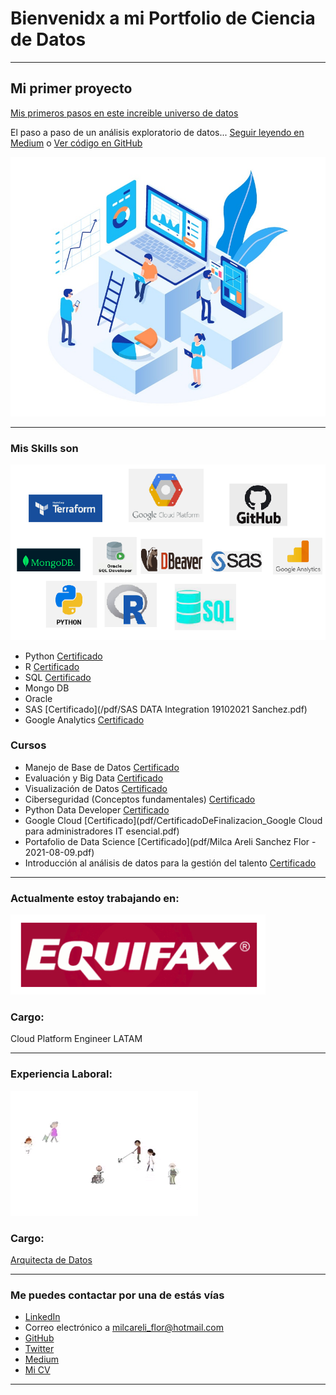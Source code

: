 # Bienvenidx a mi Portfolio de Ciencia de Datos

---

## Mi primer proyecto
[Mis primeros pasos en este increible universo de datos](https://medium.com/@sanchez54138)

El paso a paso de un análisis exploratorio de datos... [Seguir leyendo en Medium](https://medium.com/@sanchez54138/an%C3%A1lisis-exploratorio-de-clientes-con-python-ed0b97717c) o [Ver código en GitHub](https://github.com/MilcaAreliS/proyecto_portafolio)

[<img src="images/analisis-de-datos.jpg?raw=true"/>](https://medium.com/@sanchez54138)

---

### Mis Skills son

<img src="images/mis_skills.png?raw=true"/>

- Python [Certificado](/pdf/intro-python.pdf)
- R [Certificado](/pdf/intro-R.pdf)
- SQL [Certificado](pdf/Certificado-MySQL.pdf)
- Mongo DB
- Oracle
- SAS [Certificado](/pdf/SAS DATA Integration 19102021 Sanchez.pdf)
- Google Analytics [Certificado](pdf/Certificado-GA.pdf)

### Cursos

- Manejo de Base de Datos [Certificado](pdf/Certificado_recorrido_base_de_datos.pdf)
- Evaluación y Big Data [Certificado](pdf/Certificado-Evaluaciónybigdata.pdf)
- Visualización de Datos [Certificado](pdf/Certificado-visualizacion.pdf)
- Ciberseguridad (Conceptos fundamentales) [Certificado](pdf/Ciberseguridad.pdf)
- Python Data Developer [Certificado](https://certificado.eant.tech/eyJzIjoiNDQ3ODI5ODA1IiwiaSI6InhydjVoMHp1eDJlIn0)
- Google Cloud [Certificado](pdf/CertificadoDeFinalizacion_Google Cloud para administradores IT esencial.pdf)
- Portafolio de Data Science [Certificado](pdf/Milca Areli Sanchez Flor - 2021-08-09.pdf)
- Introducción al análisis de datos para la gestión del talento [Certificado](pdf/Analisis-de-datos-UBA-RRHH.pdf)

---

### Actualmente estoy trabajando en:

<img src="images/logo-equifax.PNG?raw=true"/>

### Cargo:

Cloud Platform Engineer LATAM

---

### Experiencia Laboral:

[<img src="images/gif-secretaria.gif?raw=true"/>](https://www.buenosaires.gob.ar/jefaturadegabinete/innovacion)

### Cargo: 

[Arquitecta de Datos](images/Captura-milogo.PNG)

---

### Me puedes contactar por una de estás vías

- [LinkedIn](https://www.linkedin.com/in/milca-sanchez/)
- Correo electrónico a <milcareli_flor@hotmail.com>
- [GitHub](https://github.com/MilcaAreliS)
- [Twitter](https://twitter.com/milcareliflor)
- [Medium](https://medium.com/@sanchez54138)
- [Mi CV](pdf/Milca_Sanchez_CV.pdf)

---
